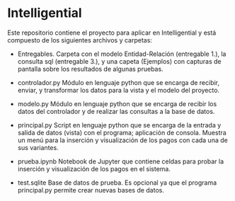 # Intelligential
Este repositorio contiene el proyecto para aplicar en Intelligential y está compuesto de los siguientes archivos y carpetas:

* Entregables. Carpeta con el modelo Entidad-Relación (entregable 1.), la consulta sql (entregable 3.), y una capeta (Ejemplos) con capturas de pantalla sobre los resultados de algunas pruebas.

* controlador.py Módulo en lenguaje python que se encarga de recibir, enviar, y transformar los datos para la vista y el modelo del proyecto.

* modelo.py Módulo en lenguaje python que se encarga de recibir los datos del controlador y de realizar las consultas a la base de datos.

* principal.py Script en lenguaje python que se encarga de la entrada y salida de datos (vista) con el programa; aplicación de consola. Muestra un menú para la inserción y visualización de los pagos con cada una de sus variantes.

* prueba.ipynb Notebook de Jupyter que contiene celdas para probar la inserción y visualización de los pagos en el sistema.

* test.sqlite Base de datos de prueba. Es opcional ya que el programa principal.py permite crear nuevas bases de datos.
